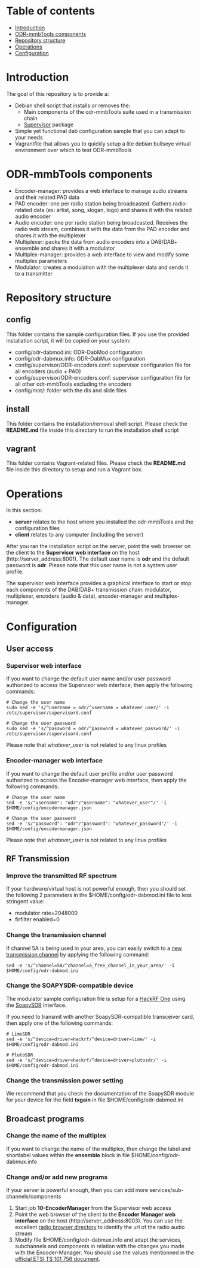 # Table of contents
- [Introduction](#introduction)
- [ODR-mmbTools components](#odr-mmbtools-components)
- [Repository structure](#repository-structure)
- [Operations](#operations)
- [Configuration](#configuration)

# Introduction
The goal of this repository is to provide a:
- Debian shell script that installs or removes the:
    - Main components of the odr-mmbTools suite used in a transmission chain
    - [Supervisor](http://supervisord.org/) package
- Simple yet functional dab configuration sample that you can adapt to your needs
- Vagrantfile that allows you to quickly setup a lite debian bullseye virtual environment over which to test ODR-mmbTools

# ODR-mmbTools components
- Encoder-manager: provides a web interface to manage audio streams and their related PAD data
- PAD encoder: one per radio station being broadcasted. Gathers radio-related data (ex: artist, song, slogan, logo) and shares it with the related audio encoder
- Audio encoder: one per radio station being broadcasted. Receives the radio web stream, combines it with the data from the PAD encoder and shares it with the multiplexer
- Multiplexer: packs the data from audio encoders into a DAB/DAB+ ensemble and shares it with a modulator
- Multiplex-manager: provides a web interface to view and modify some multiplex parameters
- Modulator: creates a modulation with the multiplexer data and sends it to a transmitter

# Repository structure
## config
This folder contains the sample configuration files. If you use the provided installation script, it will be copied on your system:
- config/odr-dabmod.ini: ODR-DabMod configuration
- config/odr-dabmux.info: ODR-DabMux configuration
- config/supervisor/ODR-encoders.conf: supervisor configuration file for all encoders (audio + PAD)
- config/supervisor/ODR-encoders.conf: supervisor configuration file for all other odr-mmbTools excluding the encoders
- config/mot/: folder with the dls and slide files
## install
This folder contains the installation/removal shell script. Please check the **README.md** file inside this directory to run the installation shell script
## vagrant
This folder contains Vagrant-related files. Please check the **README.md** file inside this directory to setup and run a Vagrant box.

# Operations
In this section:
- **server** relates to the host where you installed the odr-mmbTools and the configuration files
- **client** relates to any computer (including the server)

After you ran the installation script on the server, point the web browser on the client to the **Supervisor web interface** on the host (http://server_address:8001). The default user name is **odr** and the default password is **odr**. Please note that this user name is not a system user profile. 

The supervisor web interface provides a graphical interface to start or stop each components of the DAB/DAB+ transmission chain: modulator, multiplexer, encoders (audio & data), encoder-manager and multiplex-manager.

# Configuration
## User access
### Supervisor web interface
If you want to change the default user name and/or user password authorized to access the Supervisor web interface, then apply the following commands:
```
# Change the user name
sudo sed -e 's/^username = odr/^username = whatever_user/' -i /etc/supervisor/supervisord.conf

# Change the user password
sudo sed -e 's/^password = odr/^password = whatever_password/' -i /etc/supervisor/supervisord.conf
```
Please note that *whatever_user* is not related to any linux profiles

### Encoder-manager web interface
If you want to change the default user profile and/or user password authorized to access the Encoder-manager web interface, then apply the following commands:
```
# Change the user name
sed -e 's/"username": "odr"/"username": "whatever_user"/' -i $HOME/config/encodermanager.json

# Change the user password
sed -e 's/"password": "odr"/"password": "whatever_password"/' -i $HOME/config/encodermanager.json
```
Please note that *whatever_user* is not related to any linux profiles

## RF Transmission
### Improve the transmitted RF spectrum
If your hardware/virtual host is not powerful enough, then you should set the following 2 parameters in the $HOME/config/odr-dabmod.ini file to less stringent value:
- modulator rate=2048000
- firfilter enabled=0

### Change the transmission channel
If channel 5A is being used in your area, you can easily switch to a [new transmission channel](http://www.wohnort.org/config/freqs.html) by applying the following command: 
```
sed -e 's/^channel=5A/^channel=a_free_channel_in_your_area/' -i $HOME/config/odr-dabmod.ini
```

### Change the SOAPYSDR-compatible device
The modulator sample configuration file is setup for a [HackRF One](https://greatscottgadgets.com/hackrf/one/) using the [SoapySDR](https://github.com/pothosware/SoapySDR/wiki) interface.

If you need to transmit with another SoapySDR-compatible transceiver card, then apply one of the following commands:
```
# LimeSDR
sed -e 's/^device=driver=hackrf/^device=driver=lime/' -i $HOME/config/odr-dabmod.ini

# PlutoSDR
sed -e 's/^device=driver=hackrf/^device=driver=plutosdr/' -i $HOME/config/odr-dabmod.ini
```

### Change the transmission power setting
We recommend that you check the documentation of the SoapySDR module for your device for the field **txgain** in file $HOME/config/odr-dabmod.ini

## Broadcast programs
### Change the name of the multiplex
If you want to change the name of the multiplex, then change the label and shortlabel values within the **ensemble** block in file $HOME/config/odr-dabmux.info

### Change and/or add new programs
If your server is powerful enough, then you can add more services/sub-channels/components
1. Start job **10-EncoderManager** from the Supervisor web access
1. Point the web browser of the client to the **Encoder Manager web interface** on the host (http://server_address:8003). You can use the excellent [radio browser directory](https://www.radio-browser.info) to identify the url of the radio audio stream
1. Modify file $HOME/config/odr-dabmux.info and adapt the services, subchannels and components in relation with the changes you made with the Encoder-Manager. You should use the values mentionned in the [official ETSI TS 101 756 document](https://www.etsi.org/deliver/etsi_ts/101700_101799/101756/02.02.01_60/ts_101756v020201p.pdf). 
